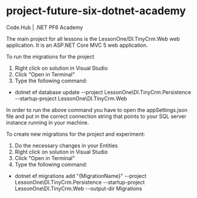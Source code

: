 # project-future-six-dotnet-academy
Code.Hub | .NET PF6 Academy

The main project for all lessons is the LessonOne/DI.TinyCrm.Web web application. It is an ASP.NET Core MVC 5 web application.

To run the migrations for the project
1. Right click on solution in Visual Studio
2. Click "Open in Terminal"
3. Type the following command:
  - dotnet ef database update --project LessonOne\DI.TinyCrm.Persistence --startup-project LessonOne\DI.TinyCrm.Web

In order to run the above command you have to open the appSettings.json file and put in the correct connection string that points to your SQL server instance running in your machine.

To create new migrations for the project and experiment:
1. Do the necessary changes in your Entities
2. Right click on solution in Visual Studio
3. Click "Open in Terminal"
4. Type the following command: 
  - dotnet ef migrations add "{MigrationName}" --project LessonOne\DI.TinyCrm.Persistence --startup-project LessonOne\DI.TinyCrm.Web --output-dir Migrations

